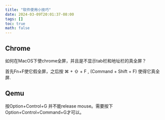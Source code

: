 ```yaml
---
title: "软件使用小技巧"
date: 2024-03-09T20:01:37-08:00
tags: []
toc: true
math: false
---
```

## Chrome
如何在MacOS下使chrome全屏，并且是不显示tab栏和地址栏的真全屏？

首先Fn+F使它假全屏，之后按 ⌘ + ⇧ + F , (Command + Shift + F) 使得它真全屏.


## Qemu
按Option+Control+G 并不能release mouse。需要按下Option+Control+Command+G才可以。